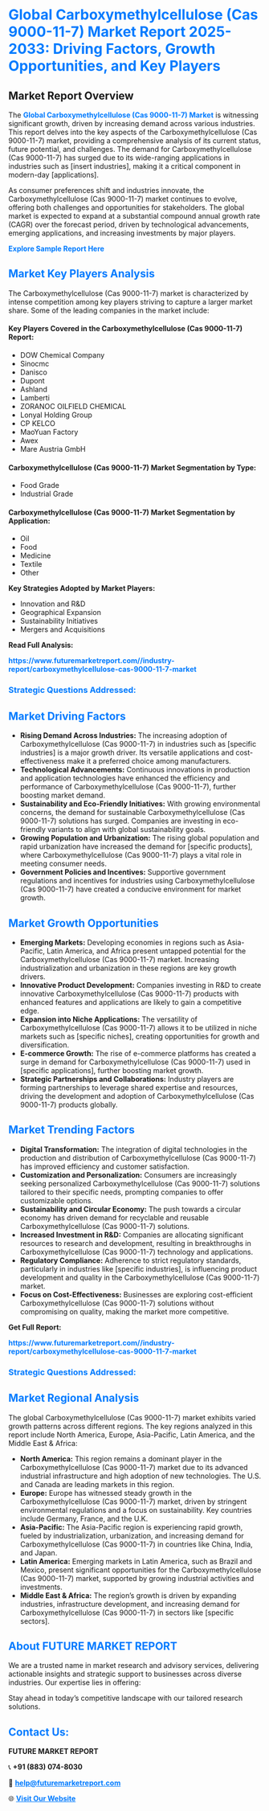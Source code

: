 <h1 style="color: #007BFF;">Global Carboxymethylcellulose (Cas 9000-11-7) Market Report 2025-2033: Driving Factors, Growth Opportunities, and Key Players</h1>

<section id="overview">
<h2>Market Report Overview</h2>
<p>The <a href="https://www.futuremarketreport.com//industry-report/carboxymethylcellulose-cas-9000-11-7-market" style="color: #007BFF; text-decoration: none;"><strong>Global Carboxymethylcellulose (Cas 9000-11-7) Market</strong></a> is witnessing significant growth, driven by increasing demand across various industries. This report delves into the key aspects of the Carboxymethylcellulose (Cas 9000-11-7) market, providing a comprehensive analysis of its current status, future potential, and challenges. The demand for Carboxymethylcellulose (Cas 9000-11-7) has surged due to its wide-ranging applications in industries such as [insert industries], making it a critical component in modern-day [applications].</p>
<p>As consumer preferences shift and industries innovate, the Carboxymethylcellulose (Cas 9000-11-7) market continues to evolve, offering both challenges and opportunities for stakeholders. The global market is expected to expand at a substantial compound annual growth rate (CAGR) over the forecast period, driven by technological advancements, emerging applications, and increasing investments by major players.</p>
</section>

<section id="overview">
<p><a href="https://www.futuremarketreport.com//request-sample/reportId=85227" style="color: #007BFF; text-decoration: none;"><strong>Explore Sample Report Here</strong></a></p>
</section>

<section id="key-players">
<h2 style="color: #007BFF;">Market Key Players Analysis</h2>
<p>The Carboxymethylcellulose (Cas 9000-11-7) market is characterized by intense competition among key players striving to capture a larger market share. Some of the leading companies in the market include:</p>
<h4>Key Players Covered in the Carboxymethylcellulose (Cas 9000-11-7) Report:</h4>
<ul><li>DOW Chemical Company</li><li>Sinocmc</li><li>Danisco</li><li>Dupont</li><li>Ashland</li><li>Lamberti</li><li>ZORANOC OILFIELD CHEMICAL</li><li>Lonyal Holding Group</li><li>CP KELCO</li><li>MaoYuan Factory</li><li>Awex</li><li>Mare Austria GmbH</li></ul>
<h4>Carboxymethylcellulose (Cas 9000-11-7) Market Segmentation by Type:</h4>
<ul><li>Food Grade</li><li>Industrial Grade</li></ul>

<h4>Carboxymethylcellulose (Cas 9000-11-7) Market Segmentation by Application:</h4>
<ul><li>Oil</li><li>Food</li><li>Medicine</li><li>Textile</li><li>Other</li></ul>
<p><strong>Key Strategies Adopted by Market Players:</strong></p>
<ul>
<li>Innovation and R&D</li>
<li>Geographical Expansion</li>
<li>Sustainability Initiatives</li>
<li>Mergers and Acquisitions</li>
</ul>
</section>

<section>
<p><strong>Read Full Analysis: </strong></p><a href="https://www.futuremarketreport.com//industry-report/carboxymethylcellulose-cas-9000-11-7-market" style="color: #007BFF; text-decoration: none;"><strong>https://www.futuremarketreport.com//industry-report/carboxymethylcellulose-cas-9000-11-7-market</strong></a>
<h3 style="color: #007BFF;">Strategic Questions Addressed:</h3>
</section>

<section id="driving-factors">
<h2 style="color: #007BFF;">Market Driving Factors</h2>
<ul>
<li><strong>Rising Demand Across Industries:</strong> The increasing adoption of Carboxymethylcellulose (Cas 9000-11-7) in industries such as [specific industries] is a major growth driver. Its versatile applications and cost-effectiveness make it a preferred choice among manufacturers.</li>
<li><strong>Technological Advancements:</strong> Continuous innovations in production and application technologies have enhanced the efficiency and performance of Carboxymethylcellulose (Cas 9000-11-7), further boosting market demand.</li>
<li><strong>Sustainability and Eco-Friendly Initiatives:</strong> With growing environmental concerns, the demand for sustainable Carboxymethylcellulose (Cas 9000-11-7) solutions has surged. Companies are investing in eco-friendly variants to align with global sustainability goals.</li>
<li><strong>Growing Population and Urbanization:</strong> The rising global population and rapid urbanization have increased the demand for [specific products], where Carboxymethylcellulose (Cas 9000-11-7) plays a vital role in meeting consumer needs.</li>
<li><strong>Government Policies and Incentives:</strong> Supportive government regulations and incentives for industries using Carboxymethylcellulose (Cas 9000-11-7) have created a conducive environment for market growth.</li>
</ul>
</section>

<section id="growth-opportunities">
<h2 style="color: #007BFF;">Market Growth Opportunities</h2>
<ul>
<li><strong>Emerging Markets:</strong> Developing economies in regions such as Asia-Pacific, Latin America, and Africa present untapped potential for the Carboxymethylcellulose (Cas 9000-11-7) market. Increasing industrialization and urbanization in these regions are key growth drivers.</li>
<li><strong>Innovative Product Development:</strong> Companies investing in R&D to create innovative Carboxymethylcellulose (Cas 9000-11-7) products with enhanced features and applications are likely to gain a competitive edge.</li>
<li><strong>Expansion into Niche Applications:</strong> The versatility of Carboxymethylcellulose (Cas 9000-11-7) allows it to be utilized in niche markets such as [specific niches], creating opportunities for growth and diversification.</li>
<li><strong>E-commerce Growth:</strong> The rise of e-commerce platforms has created a surge in demand for Carboxymethylcellulose (Cas 9000-11-7) used in [specific applications], further boosting market growth.</li>
<li><strong>Strategic Partnerships and Collaborations:</strong> Industry players are forming partnerships to leverage shared expertise and resources, driving the development and adoption of Carboxymethylcellulose (Cas 9000-11-7) products globally.</li>
</ul>
</section>

<section id="trending-factors">
<h2 style="color: #007BFF;">Market Trending Factors</h2>
<ul>
<li><strong>Digital Transformation:</strong> The integration of digital technologies in the production and distribution of Carboxymethylcellulose (Cas 9000-11-7) has improved efficiency and customer satisfaction.</li>
<li><strong>Customization and Personalization:</strong> Consumers are increasingly seeking personalized Carboxymethylcellulose (Cas 9000-11-7) solutions tailored to their specific needs, prompting companies to offer customizable options.</li>
<li><strong>Sustainability and Circular Economy:</strong> The push towards a circular economy has driven demand for recyclable and reusable Carboxymethylcellulose (Cas 9000-11-7) solutions.</li>
<li><strong>Increased Investment in R&D:</strong> Companies are allocating significant resources to research and development, resulting in breakthroughs in Carboxymethylcellulose (Cas 9000-11-7) technology and applications.</li>
<li><strong>Regulatory Compliance:</strong> Adherence to strict regulatory standards, particularly in industries like [specific industries], is influencing product development and quality in the Carboxymethylcellulose (Cas 9000-11-7) market.</li>
<li><strong>Focus on Cost-Effectiveness:</strong> Businesses are exploring cost-efficient Carboxymethylcellulose (Cas 9000-11-7) solutions without compromising on quality, making the market more competitive.</li>
</ul>
</section>

<section>
<p><strong>Get Full Report: </strong></p><a href="https://www.futuremarketreport.com//industry-report/carboxymethylcellulose-cas-9000-11-7-market" style="color: #007BFF; text-decoration: none;"><strong>https://www.futuremarketreport.com//industry-report/carboxymethylcellulose-cas-9000-11-7-market</strong></a>
<h3 style="color: #007BFF;">Strategic Questions Addressed:</h3>
</section>


<section id="regional-analysis">
<h2 style="color: #007BFF;">Market Regional Analysis</h2>
<p>The global Carboxymethylcellulose (Cas 9000-11-7) market exhibits varied growth patterns across different regions. The key regions analyzed in this report include North America, Europe, Asia-Pacific, Latin America, and the Middle East & Africa:</p>
<ul>
<li><strong>North America:</strong> This region remains a dominant player in the Carboxymethylcellulose (Cas 9000-11-7) market due to its advanced industrial infrastructure and high adoption of new technologies. The U.S. and Canada are leading markets in this region.</li>
<li><strong>Europe:</strong> Europe has witnessed steady growth in the Carboxymethylcellulose (Cas 9000-11-7) market, driven by stringent environmental regulations and a focus on sustainability. Key countries include Germany, France, and the U.K.</li>
<li><strong>Asia-Pacific:</strong> The Asia-Pacific region is experiencing rapid growth, fueled by industrialization, urbanization, and increasing demand for Carboxymethylcellulose (Cas 9000-11-7) in countries like China, India, and Japan.</li>
<li><strong>Latin America:</strong> Emerging markets in Latin America, such as Brazil and Mexico, present significant opportunities for the Carboxymethylcellulose (Cas 9000-11-7) market, supported by growing industrial activities and investments.</li>
<li><strong>Middle East & Africa:</strong> The region’s growth is driven by expanding industries, infrastructure development, and increasing demand for Carboxymethylcellulose (Cas 9000-11-7) in sectors like [specific sectors].</li>
</ul>
</section>

<footer>
<h2 style="color: #007BFF;">About FUTURE MARKET REPORT</h2>
<p>We are a trusted name in market research and advisory services, delivering actionable insights and strategic support to businesses across diverse industries. Our expertise lies in offering:</p>

<p>Stay ahead in today’s competitive landscape with our tailored research solutions.</p>

<h2 style="color: #007BFF;">Contact Us:</h2>
<p><strong>FUTURE MARKET REPORT</strong></p>
<p>📞 <strong>+91 (883) 074-8030</strong></p>
<p>📧 <strong><a href="mailto:help@futuremarketreport.com" style="color: #007BFF;">help@futuremarketreport.com</a></strong></p>
<p>🌐 <strong><a href="https://www.futuremarketreport.com/" style="color: #007BFF;">Visit Our Website</a></strong></p>
</footer>